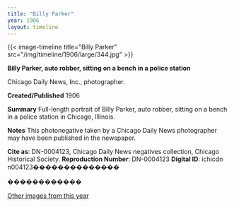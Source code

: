```yaml
---
title: "Billy Parker"
year: 1906
layout: timeline
---
```


{{< image-timeline title="Billy Parker" src="/img/timeline/1906/large/344.jpg" >}}


__**Billy Parker, auto robber, sitting on a bench in a police station**__

Chicago Daily News, Inc., photographer.

**Created/Published**
1906

**Summary**
Full-length portrait of Billy Parker, auto robber, sitting on a bench in a police station in Chicago, Illinois.

**Notes**
This photonegative taken by a Chicago Daily News photographer may have been published in the newspaper.

__Cite as__: DN-0004123, Chicago Daily News negatives collection, Chicago Historical Society.
__Reproduction Number__: DN-0004123
__Digital ID__: ichicdn n004123��������������

������������  

[Other images from this year](/historical/timeline/1906)